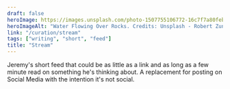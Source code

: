 ```yaml
---
draft: false
heroImage: https://images.unsplash.com/photo-1507755106772-16c7f7a80feb?q=80&w=2437&auto=format&fit=crop&ixlib=rb-4.0.3&ixid=M3wxMjA3fDB8MHxwaG90by1wYWdlfHx8fGVufDB8fHx8fA%3D%3D
heroImageAlt: "Water Flowing Over Rocks. Credits: Unsplash - Robert Zunikoff"
link: "/curation/stream"
tags: ["writing", "short", "feed"]
title: "Stream"
---
```


Jeremy's short feed that could be as little as a link and as long as a few minute read on something he's thinking about. A replacement for posting on Social Media with the intention it's not social.
